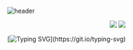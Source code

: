 ![header](https://capsule-render.vercel.app/api?type=wave&color=auto&height=300&section=header&text=welcome%20myhome&fontSize=90)

<div align="center">
<img src="https://img.shields.io/badge/javascript-F7DF1E?style=flat&logo=javascript&logoColor=white"/> 
<img src="https://img.shields.io/badge/html5-E34F26?style=flat&logo=html5&logoColor=white"/>
	</div>


[![Typing SVG](https://readme-typing-svg.demolab.com?font=Archivo+Black&size=30&pause=1000&color=89289A&width=435&lines=%EC%95%88%EB%85%95%ED%95%98%EC%8E%84%EC%9A%94!)](https://git.io/typing-svg)
